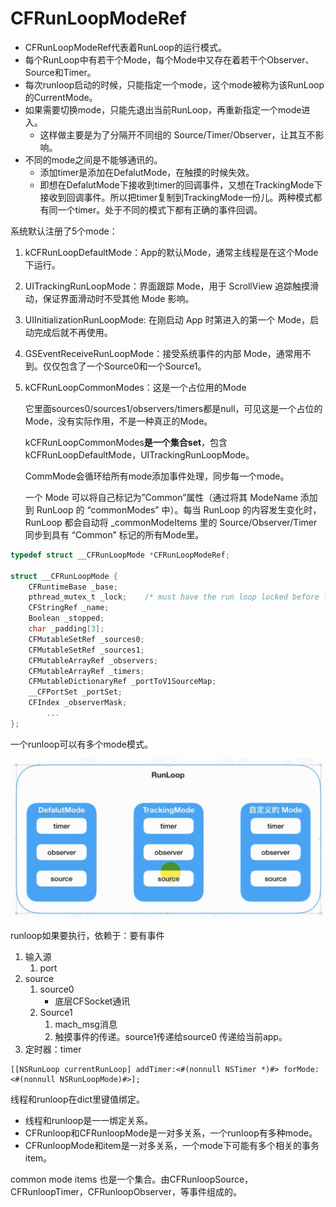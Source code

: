 # CFRunLoopModeRef

- CFRunLoopModeRef代表着RunLoop的运行模式。
- 每个RunLoop中有若干个Mode，每个Mode中又存在着若干个Observer、Source和Timer。
- 每次runloop启动的时候，只能指定一个mode，这个mode被称为该RunLoop的CurrentMode。
- 如果需要切换mode，只能先退出当前RunLoop，再重新指定一个mode进入。
  - 这样做主要是为了分隔开不同组的 Source/Timer/Observer，让其互不影响。
- 不同的mode之间是不能够通讯的。
  - 添加timer是添加在DefalutMode，在触摸的时候失效。
  - 即想在DefalutMode下接收到timer的回调事件，又想在TrackingMode下接收到回调事件。所以把timer复制到TrackingMode一份儿。两种模式都有同一个timer。处于不同的模式下都有正确的事件回调。

系统默认注册了5个mode：

1. kCFRunLoopDefaultMode：App的默认Mode，通常主线程是在这个Mode下运行。

2. UITrackingRunLoopMode：界面跟踪 Mode，用于 ScrollView 追踪触摸滑动，保证界面滑动时不受其他 Mode 影响。

3. UIInitializationRunLoopMode: 在刚启动 App 时第进入的第一个 Mode，启动完成后就不再使用。

4. GSEventReceiveRunLoopMode：接受系统事件的内部 Mode，通常用不到。仅仅包含了一个Source0和一个Source1。

5. kCFRunLoopCommonModes：这是一个占位用的Mode

   它里面sources0/sources1/observers/timers都是null，可见这是一个占位的 Mode，没有实际作用，不是一种真正的Mode。

   kCFRunLoopCommonModes**是一个集合set**，包含kCFRunLoopDefaultMode，UITrackingRunLoopMode。
   
   CommMode会循环给所有mode添加事件处理，同步每一个mode。
   
   一个 Mode 可以将自己标记为”Common”属性（通过将其 ModeName 添加到 RunLoop 的 “commonModes” 中）。每当 RunLoop 的内容发生变化时，RunLoop 都会自动将 _commonModeItems 里的 Source/Observer/Timer 同步到具有 “Common” 标记的所有Mode里。


```c
typedef struct __CFRunLoopMode *CFRunLoopModeRef;

struct __CFRunLoopMode {
    CFRuntimeBase _base;
    pthread_mutex_t _lock;    /* must have the run loop locked before locking this */
    CFStringRef _name;
    Boolean _stopped;
    char _padding[3];
    CFMutableSetRef _sources0;
    CFMutableSetRef _sources1;
    CFMutableArrayRef _observers;
    CFMutableArrayRef _timers;
    CFMutableDictionaryRef _portToV1SourceMap;
    __CFPortSet _portSet;
    CFIndex _observerMask;
		...
};
```

一个runloop可以有多个mode模式。

![image-20200917122216923](CFRunLoopModeRef.assets/image-20200917122216923.png)

runloop如果要执行，依赖于：要有事件

1. 输入源
   1. port
2. source
   1. source0 
      - 底层CFSocket通讯
   2. Source1 
      1. mach_msg消息
      2. 触摸事件的传递。source1传递给source0 传递给当前app。
3. 定时器：timer

```
[[NSRunLoop currentRunLoop] addTimer:<#(nonnull NSTimer *)#> forMode:<#(nonnull NSRunLoopMode)#>];
```

线程和runloop在dict里键值绑定。

- 线程和runloop是一一绑定关系。
- CFRunloop和CFRunloopMode是一对多关系，一个runloop有多种mode。
- CFRunloopMode和item是一对多关系，一个mode下可能有多个相关的事务item。

common mode items 也是一个集合。由CFRunloopSource，CFRunloopTimer，CFRunloopObserver，等事件组成的。